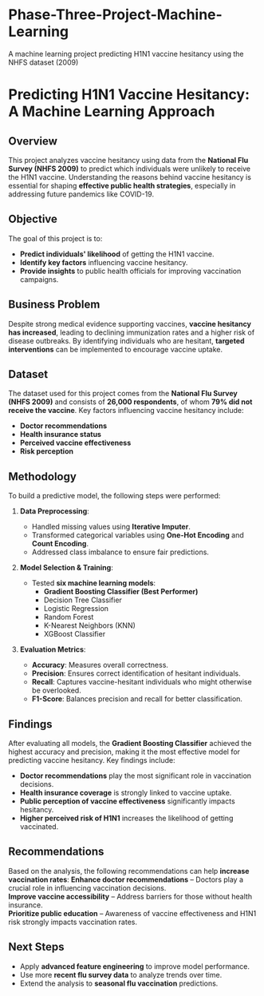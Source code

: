 # Phase-Three-Project-Machine-Learning
A machine learning project predicting H1N1 vaccine hesitancy using the NHFS dataset (2009)
# Predicting H1N1 Vaccine Hesitancy: A Machine Learning Approach

## Overview
This project analyzes vaccine hesitancy using data from the **National Flu Survey (NHFS 2009)** to predict which individuals were unlikely to receive the H1N1 vaccine. Understanding the reasons behind vaccine hesitancy is essential for shaping **effective public health strategies**, especially in addressing future pandemics like COVID-19.

## Objective
The goal of this project is to:
- **Predict individuals' likelihood** of getting the H1N1 vaccine.
- **Identify key factors** influencing vaccine hesitancy.
- **Provide insights** to public health officials for improving vaccination campaigns.

##  Business Problem
Despite strong medical evidence supporting vaccines, **vaccine hesitancy has increased**, leading to declining immunization rates and a higher risk of disease outbreaks. By identifying individuals who are hesitant, **targeted interventions** can be implemented to encourage vaccine uptake.

##  Dataset
The dataset used for this project comes from the **National Flu Survey (NHFS 2009)** and consists of **26,000 respondents**, of whom **79% did not receive the vaccine**. Key factors influencing vaccine hesitancy include:
- **Doctor recommendations**
- **Health insurance status**
- **Perceived vaccine effectiveness**
- **Risk perception**

## Methodology
To build a predictive model, the following steps were performed:

1. **Data Preprocessing**:
   - Handled missing values using **Iterative Imputer**.
   - Transformed categorical variables using **One-Hot Encoding** and **Count Encoding**.
   - Addressed class imbalance to ensure fair predictions.

2. **Model Selection & Training**:
   - Tested **six machine learning models**:
     - **Gradient Boosting Classifier (Best Performer)**
     - Decision Tree Classifier
     - Logistic Regression
     - Random Forest
     - K-Nearest Neighbors (KNN)
     - XGBoost Classifier

3. **Evaluation Metrics**:
   - **Accuracy**: Measures overall correctness.
   - **Precision**: Ensures correct identification of hesitant individuals.
   - **Recall**: Captures vaccine-hesitant individuals who might otherwise be overlooked.
   - **F1-Score**: Balances precision and recall for better classification.

## Findings
After evaluating all models, the **Gradient Boosting Classifier** achieved the highest accuracy and precision, making it the most effective model for predicting vaccine hesitancy. Key findings include:
- **Doctor recommendations** play the most significant role in vaccination decisions.
- **Health insurance coverage** is strongly linked to vaccine uptake.
- **Public perception of vaccine effectiveness** significantly impacts hesitancy.
- **Higher perceived risk of H1N1** increases the likelihood of getting vaccinated.

## Recommendations
Based on the analysis, the following recommendations can help **increase vaccination rates**:
**Enhance doctor recommendations** – Doctors play a crucial role in influencing vaccination decisions.  
**Improve vaccine accessibility** – Address barriers for those without health insurance.  
**Prioritize public education** – Awareness of vaccine effectiveness and H1N1 risk strongly impacts vaccination rates.  

## Next Steps
- Apply **advanced feature engineering** to improve model performance.
- Use more **recent flu survey data** to analyze trends over time.
- Extend the analysis to **seasonal flu vaccination** predictions.

